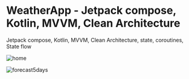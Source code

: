# WeatherApp - Jetpack compose, Kotlin, MVVM, Clean Architecture

Jetpack compose, Kotlin, MVVM,  Clean Architecture, state, coroutines, State flow

![home](https://user-images.githubusercontent.com/59396523/186440456-3a447016-fa05-4c26-a190-557228bd8367.jpg)

![forecast5days](https://user-images.githubusercontent.com/59396523/186440478-767d7109-9ab0-437d-9636-a6f9071e338b.jpg)

